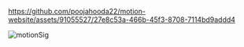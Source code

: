
https://github.com/poojahooda22/motion-website/assets/91055527/27e8c53a-466b-45f3-8708-7114bd9addd4

![motionSig](https://github.com/poojahooda22/motion-website/assets/91055527/4e382850-52b1-4b9f-8878-7f952225ec3e)
